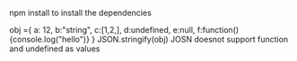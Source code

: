 npm install  to install the dependencies

obj ={
    a: 12,
    b:"string",
    c:[1,2,],
    d:undefined,
    e:null,
    f:function(){console.log("hello")}
}
JSON.stringify(obj)
JOSN doesnot support function and undefined as values
